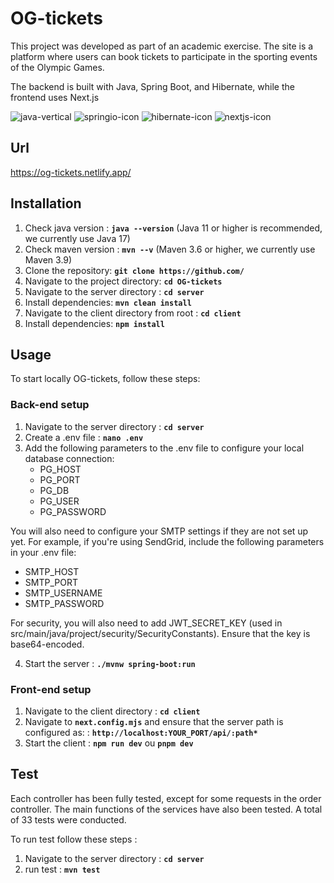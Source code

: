 # OG-tickets

This project was developed as part of an academic exercise. The site is a platform where users can book tickets to participate in the sporting events of the Olympic Games. 

The backend is built with Java, Spring Boot, and Hibernate, while the frontend uses Next.js

![java-vertical](https://github.com/user-attachments/assets/302f844a-0efc-4c5d-8e9b-027333f13e9d)
![springio-icon](https://github.com/user-attachments/assets/07666f1c-6deb-4d5d-93eb-4836693a6bbf)
![hibernate-icon](https://github.com/user-attachments/assets/1055e9dc-2bc3-4817-b88f-678bfdca1be2)
![nextjs-icon](https://github.com/user-attachments/assets/8fe7cc24-9f6f-4e0c-a58b-489feeb416f0)

## **Url**
https://og-tickets.netlify.app/

## **Installation**

1. Check java version : **`java --version`** (Java 11 or higher is recommended, we currently use Java 17)
2. Check maven version : **`mvn --v`**  (Maven 3.6 or higher, we currently use Maven 3.9)
3. Clone the repository: **`git clone https://github.com/`**
4. Navigate to the project directory: **`cd OG-tickets`**
5. Navigate to the server directory : **`cd server`**
6. Install dependencies: **`mvn clean install`**
7. Navigate to the client directory from root : **`cd client`**
8. Install dependencies: **`npm install`**
   

## **Usage** 

To start locally OG-tickets, follow these steps:

### Back-end setup

1. Navigate to the server directory : **`cd server`**
2. Create a .env file : **`nano .env`**
3. Add the following parameters to the .env file to configure your local database connection:
   * PG_HOST
   * PG_PORT
   * PG_DB
   * PG_USER
   * PG_PASSWORD

You will also need to configure your SMTP settings if they are not set up yet. For example, if you're using SendGrid, include the following parameters in your .env file:
  * SMTP_HOST
  * SMTP_PORT
  * SMTP_USERNAME
  * SMTP_PASSWORD

For security, you will also need to add JWT_SECRET_KEY (used in src/main/java/project/security/SecurityConstants). Ensure that the key is base64-encoded.

4. Start the server : **`./mvnw spring-boot:run`**

### Front-end setup

1. Navigate to the client directory : **`cd client`**
2. Navigate to **`next.config.mjs`** and ensure that the server path is configured as: : **`http://localhost:YOUR_PORT/api/:path*`**
3. Start the client : **`npm run dev`** ou **`pnpm dev`**

## **Test**

Each controller has been fully tested, except for some requests in the order controller. The main functions of the services have also been tested. A total of 33 tests were conducted.

To run test follow these steps : 

1. Navigate to the server directory : **`cd server`**
2. run test : **`mvn test`**
